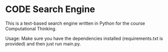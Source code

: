 # CODE Search Engine
This is a text-based search engine written in Python for the course Computational Thinking. 

Usage: Make sure you have the dependencies installed (requirements.txt is provided) and then just run main.py.
